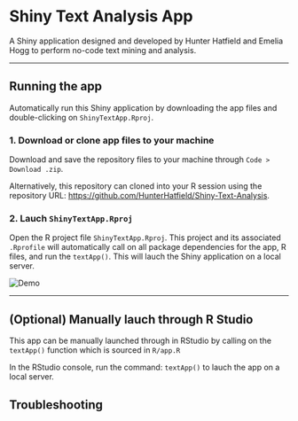 # Shiny Text Analysis App

A Shiny application designed and developed by Hunter Hatfield and Emelia Hogg to perform no-code text mining and analysis. 

--- 

## Running the app

Automatically run this Shiny application by downloading the app files and double-clicking on `ShinyTextApp.Rproj`. 

### 1. Download or clone app files to your machine

Download and save the repository files to your machine through `Code > Download .zip`.

Alternatively, this repository can cloned into your R session using the repository URL: <https://github.com/HunterHatfield/Shiny-Text-Analysis>.

### 2. Lauch `ShinyTextApp.Rproj`

Open the R project file `ShinyTextApp.Rproj`. This project and its associated `.Rprofile` will automatically call on all package dependencies for the app, R files, and run the `textApp()`. This will lauch the Shiny application on a local server.

![Demo](Lauch_Demo.gif)

--- 

## (Optional) Manually lauch through R Studio

This app can be manually launched through in RStudio by calling on the `textApp()` function which is sourced in `R/app.R`

In the RStudio console, run the command: `textApp()` to lauch the app on a local server.

## Troubleshooting




